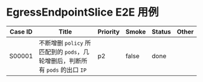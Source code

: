 <!--
# E2E Cases for EgressEndpointSlice

| Case ID | Title                                                                                                                                | Priority | Smoke | Status | Other |
|---------|--------------------------------------------------------------------------------------------------------------------------------------|----------|-------|--------|-------|
| S00001  | After repeatedly creating and deleting `pods` matched by a specific `policy`, check the egress IP addresses of all `pods`                         | p2       | false |        |       |

-->

# EgressEndpointSlice E2E 用例

| Case ID | Title                                                                                  | Priority | Smoke | Status | Other |
|---------|----------------------------------------------------------------------------------------|----------|-------|--------|-------|
| S00001  | 不断增删 `policy` 所匹配到的 `pods`，几轮增删后，判断所有 `pods` 的出口 `IP`                                    | p2       | false |   done     |       |